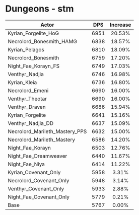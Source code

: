 # Dungeons - stm
| Actor | DPS | Increase |
|---|:---:|:---:|
|Kyrian_Forgelite_HoG|6951|20.53%|
|Necrolord_Bonesmith_HAMG|6838|18.57%|
|Kyrian_Pelagos|6810|18.09%|
|Necrolord_Bonesmith|6759|17.20%|
|Night_Fae_Korayn_FS|6749|17.03%|
|Venthyr_Nadjia|6746|16.98%|
|Kyrian_Kleia|6736|16.80%|
|Necrolord_Emeni|6690|16.00%|
|Venthyr_Theotar|6690|16.00%|
|Venthyr_Draven|6686|15.94%|
|Kyrian_Forgelite|6641|15.16%|
|Venthyr_Nadjia_DD|6637|15.09%|
|Necrolord_Marileth_Mastery_PPS|6632|15.00%|
|Necrolord_Marileth_Mastery|6586|14.20%|
|Night_Fae_Korayn|6503|12.76%|
|Night_Fae_Dreamweaver|6440|11.67%|
|Night_Fae_Niya|6414|11.22%|
|Kyrian_Covenant_Only|5958|3.31%|
|Necrolord_Covenant_Only|5948|3.14%|
|Venthyr_Covenant_Only|5933|2.88%|
|Night_Fae_Covenant_Only|5779|0.21%|
|Base|5767|0.00%|
